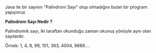 Java ile bir sayının "Palindrom Sayı" olup olmadığını bulan bir program yapıyoruz.

**Palindrom Sayı Nedir ?**

Palindromik sayı, iki taraftan okunduğu zaman okunuş yönüyle aynı olan sayılardır.

Örnek: 1, 4, 8, 99, 101, 363, 4004, 9889....